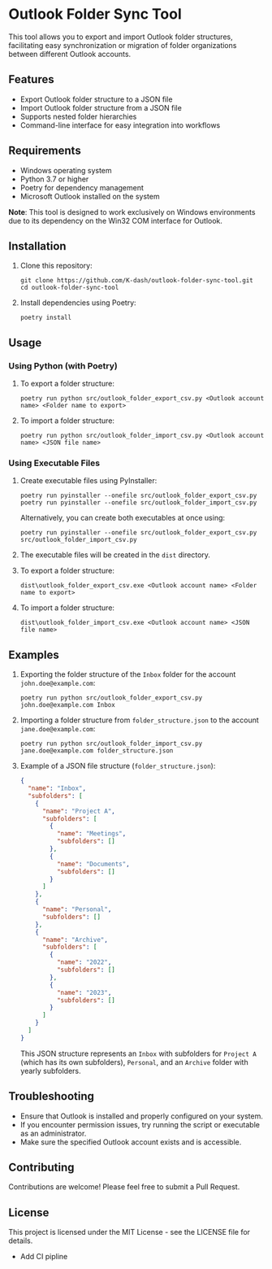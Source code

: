 # Outlook Folder Sync Tool

This tool allows you to export and import Outlook folder structures, facilitating easy synchronization or migration of folder organizations between different Outlook accounts.

## Features

- Export Outlook folder structure to a JSON file
- Import Outlook folder structure from a JSON file
- Supports nested folder hierarchies
- Command-line interface for easy integration into workflows

## Requirements

- Windows operating system
- Python 3.7 or higher
- Poetry for dependency management
- Microsoft Outlook installed on the system

**Note**: This tool is designed to work exclusively on Windows environments due to its dependency on the Win32 COM interface for Outlook.

## Installation

1. Clone this repository:
   ```
   git clone https://github.com/K-dash/outlook-folder-sync-tool.git
   cd outlook-folder-sync-tool
   ```

2. Install dependencies using Poetry:
   ```
   poetry install
   ```

## Usage

### Using Python (with Poetry)

1. To export a folder structure:
   ```
   poetry run python src/outlook_folder_export_csv.py <Outlook account name> <Folder name to export>
   ```

2. To import a folder structure:
   ```
   poetry run python src/outlook_folder_import_csv.py <Outlook account name> <JSON file name>
   ```

### Using Executable Files

1. Create executable files using PyInstaller:
   ```
   poetry run pyinstaller --onefile src/outlook_folder_export_csv.py
   poetry run pyinstaller --onefile src/outlook_folder_import_csv.py
   ```

   Alternatively, you can create both executables at once using:
   ```
   poetry run pyinstaller --onefile src/outlook_folder_export_csv.py src/outlook_folder_import_csv.py
   ```

2. The executable files will be created in the `dist` directory.

3. To export a folder structure:
   ```
   dist\outlook_folder_export_csv.exe <Outlook account name> <Folder name to export>
   ```

4. To import a folder structure:
   ```
   dist\outlook_folder_import_csv.exe <Outlook account name> <JSON file name>
   ```

## Examples

1. Exporting the folder structure of the `Inbox` folder for the account `john.doe@example.com`:
   ```
   poetry run python src/outlook_folder_export_csv.py john.doe@example.com Inbox
   ```

2. Importing a folder structure from `folder_structure.json` to the account `jane.doe@example.com`:
   ```
   poetry run python src/outlook_folder_import_csv.py jane.doe@example.com folder_structure.json
   ```

3. Example of a JSON file structure (`folder_structure.json`):
   ```json
   {
     "name": "Inbox",
     "subfolders": [
       {
         "name": "Project A",
         "subfolders": [
           {
             "name": "Meetings",
             "subfolders": []
           },
           {
             "name": "Documents",
             "subfolders": []
           }
         ]
       },
       {
         "name": "Personal",
         "subfolders": []
       },
       {
         "name": "Archive",
         "subfolders": [
           {
             "name": "2022",
             "subfolders": []
           },
           {
             "name": "2023",
             "subfolders": []
           }
         ]
       }
     ]
   }
   ```

   This JSON structure represents an `Inbox` with subfolders for `Project A` (which has its own subfolders), `Personal`, and an `Archive` folder with yearly subfolders.

## Troubleshooting

- Ensure that Outlook is installed and properly configured on your system.
- If you encounter permission issues, try running the script or executable as an administrator.
- Make sure the specified Outlook account exists and is accessible.

## Contributing
Contributions are welcome! Please feel free to submit a Pull Request.

## License
This project is licensed under the MIT License - see the LICENSE file for details.

- Add CI pipline
